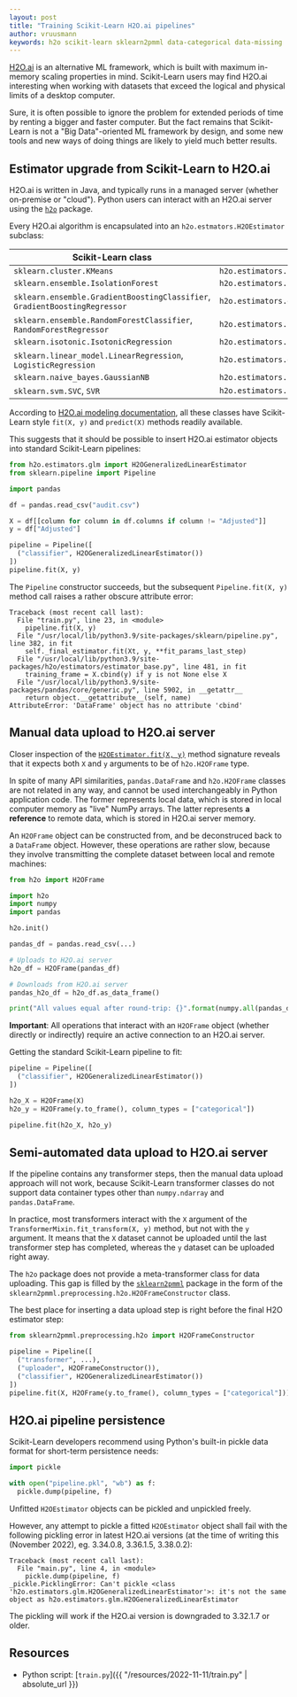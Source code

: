 ```yaml
---
layout: post
title: "Training Scikit-Learn H2O.ai pipelines"
author: vruusmann
keywords: h2o scikit-learn sklearn2pmml data-categorical data-missing
---
```


[H2O.ai](https://h2o.ai/) is an alternative ML framework, which is built with maximum in-memory scaling properties in mind.
Scikit-Learn users may find H2O.ai interesting when working with datasets that exceed the logical and physical limits of a desktop computer.

Sure, it is often possible to ignore the problem for extended periods of time by renting a bigger and faster computer.
But the fact remains that Scikit-Learn is not a "Big Data"-oriented ML framework by design, and some new tools and new ways of doing things are likely to yield much better results.

## Estimator upgrade from Scikit-Learn to H2O.ai ##

H2O.ai is written in Java, and typically runs in a managed server (whether on-premise or "cloud").
Python users can interact with an H2O.ai server using the [`h2o`](https://github.com/h2oai/h2o-3/tree/master/h2o-py) package.

Every H2O.ai algorithm is encapsulated into an `h2o.estmators.H2OEstimator` subclass:

| Scikit-Learn class | H2O.ai class |
|--------------------|--------------|
| `sklearn.cluster.KMeans` | `h2o.estimators.kmeans.H2OKMeansEstimator` |
| `sklearn.ensemble.IsolationForest` | `h2o.estimators.isolation_forest.H2OIsolationForestEstimator` |
| `sklearn.ensemble.GradientBoostingClassifier`, `GradientBoostingRegressor` | `h2o.estimators.gbm.H2OGradientBoostingEstimator` |
| `sklearn.ensemble.RandomForestClassifier`, `RandomForestRegressor` | `h2o.estimators.random_forest.H2ORandomForestEstimator` |
| `sklearn.isotonic.IsotonicRegression` | `h2o.estimators.isotonicregression.H2OIsotonicRegressionEstimator` |
| `sklearn.linear_model.LinearRegression`, `LogisticRegression` | `h2o.estimators.glm.H2OGeneralizedLinearEstimator` |
| `sklearn.naive_bayes.GaussianNB` | `h2o.estimators.naive_bayes.H2ONaiveBayesEstimator` |
| `sklearn.svm.SVC`, `SVR` | `h2o.estimators.psvm.H2OSupportVectorMachineEstimator` |

According to [H2O.ai modeling documentation](https://docs.h2o.ai/h2o/latest-stable/h2o-py/docs/modeling.html), all these classes have Scikit-Learn style `fit(X, y)` and `predict(X)` methods readily available.

This suggests that it should be possible to insert H2O.ai estimator objects into standard Scikit-Learn pipelines:

``` python
from h2o.estimators.glm import H2OGeneralizedLinearEstimator
from sklearn.pipeline import Pipeline

import pandas

df = pandas.read_csv("audit.csv")

X = df[[column for column in df.columns if column != "Adjusted"]]
y = df["Adjusted"]

pipeline = Pipeline([
  ("classifier", H2OGeneralizedLinearEstimator())
])
pipeline.fit(X, y)
```

The `Pipeline` constructor succeeds, but the subsequent `Pipeline.fit(X, y)` method call raises a rather obscure attribute error:

```
Traceback (most recent call last):
  File "train.py", line 23, in <module>
    pipeline.fit(X, y)
  File "/usr/local/lib/python3.9/site-packages/sklearn/pipeline.py", line 382, in fit
    self._final_estimator.fit(Xt, y, **fit_params_last_step)
  File "/usr/local/lib/python3.9/site-packages/h2o/estimators/estimator_base.py", line 481, in fit
    training_frame = X.cbind(y) if y is not None else X
  File "/usr/local/lib/python3.9/site-packages/pandas/core/generic.py", line 5902, in __getattr__
    return object.__getattribute__(self, name)
AttributeError: 'DataFrame' object has no attribute 'cbind'
```

## Manual data upload to H2O.ai server ##

Closer inspection of the [`H2OEstimator.fit(X, y)`](https://docs.h2o.ai/h2o/latest-stable/h2o-py/docs/modeling.html#h2o.estimators.estimator_base.H2OEstimator.fit) method signature reveals that it expects both `X` and `y` arguments to be of `h2o.H2OFrame` type.

In spite of many API similarities, `pandas.DataFrame` and `h2o.H2OFrame` classes are not related in any way, and cannot be used interchangeably in Python application code.
The former represents local data, which is stored in local computer memory as "live" NumPy arrays.
The latter represents **a reference** to remote data, which is stored in H2O.ai server memory.

An `H2OFrame` object can be constructed from, and be deconstruced back to a `DataFrame` object.
However, these operations are rather slow, because they involve transmitting the complete dataset between local and remote machines:

``` python
from h2o import H2OFrame

import h2o
import numpy
import pandas

h2o.init()

pandas_df = pandas.read_csv(...)

# Uploads to H2O.ai server
h2o_df = H2OFrame(pandas_df)

# Downloads from H2O.ai server
pandas_h2o_df = h2o_df.as_data_frame()

print("All values equal after round-trip: {}".format(numpy.all(pandas_df == pandas_h2o_df)))
```

**Important**: All operations that interact with an `H2OFrame` object (whether directly or indirectly) require an active connection to an H2O.ai server.

Getting the standard Scikit-Learn pipeline to fit:

``` python
pipeline = Pipeline([
  ("classifier", H2OGeneralizedLinearEstimator())
])

h2o_X = H2OFrame(X)
h2o_y = H2OFrame(y.to_frame(), column_types = ["categorical"])

pipeline.fit(h2o_X, h2o_y)
```

## Semi-automated data upload to H2O.ai server ##

If the pipeline contains any transformer steps, then the manual data upload approach will not work, because Scikit-Learn transformer classes do not support data container types other than `numpy.ndarray` and `pandas.DataFrame`.

In practice, most transformers interact with the `X` argument of the `TransformerMixin.fit_transform(X, y)` method, but not with the `y` argument.
It means that the `X` dataset cannot be uploaded until the last transformer step has completed, whereas the `y` dataset can be uploaded right away.

The `h2o` package does not provide a meta-transformer class for data uploading.
This gap is filled by the [`sklearn2pmml`](https://github.com/jpmml/sklearn2pmml) package in the form of the `sklearn2pmml.preprocessing.h2o.H2OFrameConstructor` class.

The best place for inserting a data upload step is right before the final H2O estimator step:

``` python
from sklearn2pmml.preprocessing.h2o import H2OFrameConstructor

pipeline = Pipeline([
  ("transformer", ...),
  ("uploader", H2OFrameConstructor()),
  ("classifier", H2OGeneralizedLinearEstimator())
])
pipeline.fit(X, H2OFrame(y.to_frame(), column_types = ["categorical"]))
```

## H2O.ai pipeline persistence ##

Scikit-Learn developers recommend using Python's built-in pickle data format for short-term persistence needs:

``` python
import pickle

with open("pipeline.pkl", "wb") as f:
  pickle.dump(pipeline, f)
```

Unfitted `H2OEstimator` objects can be pickled and unpickled freely.

However, any attempt to pickle a fitted `H2OEstimator` object shall fail with the following pickling error in latest H2O.ai versions (at the time of writing this (November 2022), eg. 3.34.0.8, 3.36.1.5, 3.38.0.2):

```
Traceback (most recent call last):
  File "main.py", line 4, in <module>
    pickle.dump(pipeline, f)
_pickle.PicklingError: Can't pickle <class 'h2o.estimators.glm.H2OGeneralizedLinearEstimator'>: it's not the same object as h2o.estimators.glm.H2OGeneralizedLinearEstimator
```

The pickling will work if the H2O.ai version is downgraded to 3.32.1.7 or older.

## Resources ##

* Python script: [`train.py`]({{ "/resources/2022-11-11/train.py" | absolute_url }})

